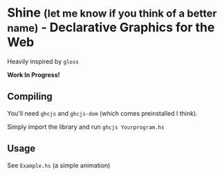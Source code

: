 # Shine <small>(let me know if you think of a better name)</small> - Declarative Graphics for the Web

Heavily inspired by `gloss`

**Work In Progress!**

## Compiling

You'll need `ghcjs` and `ghcjs-dom` (which comes preinstalled I think).

Simply import the library and run `ghcjs Yourprogram.hs`

## Usage

See `Example.hs` (a simple animation)
